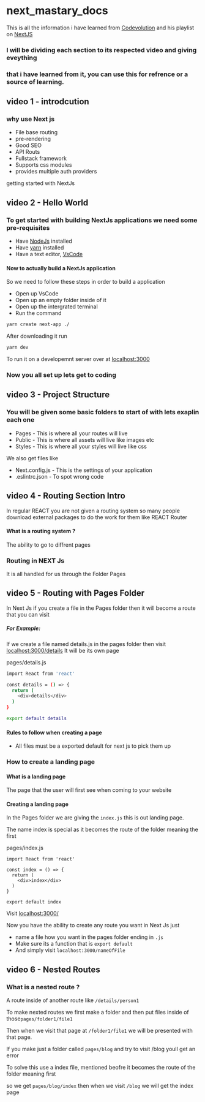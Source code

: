 # next_mastary_docs

This is all the information i have learned from [
Codevolution](https://www.youtube.com/watch?v=GOdu5C8JzL8&list=PLC3y8-rFHvwgC9mj0qv972IO5DmD-H0ZH&index=14)
and his playlist on [NextJS](https://www.youtube.com/watch?v=GOdu5C8JzL8&list=PLC3y8-rFHvwgC9mj0qv972IO5DmD-H0ZH&index=14)

### I will be dividing each section to its respected video and giving eveything 
### that i have learned from it, you can use this for refrence or a source of learning.



## video 1 - introdcution

### why use Next js

- File base routing
- pre-rendering
- Good SEO
- API Routs
- Fullstack framework
- Supports css modules
- provides multiple auth providers


getting started with NextJs

## video 2 - Hello World

### To get started with building NextJs applications we need some pre-requisites

- Have [NodeJs](https://nodejs.org/en/) installed
- Have [yarn](https://classic.yarnpkg.com/lang/en/docs/install/#mac-stable) installed
- Have a text editor, [VsCode](https://code.visualstudio.com/download)

#### Now to actually build a NextJs application

So we need to follow these steps in order to build a application

- Open up VsCode
- Open up an empty folder inside of it 
- Open up the intergrated terminal
- Run the command 
```bash 
yarn create next-app ./ 
```
After downloading it run 
```bash
yarn dev
```
To run it on a developemnt server over at [localhost:3000](http://localhost:3000/)

### Now you all set up lets get to coding


## video 3 - Project Structure

### You will be given some basic folders to start of with lets exaplin each one

- Pages - This is where all your routes will live
- Public - This is where all assets will live like images etc
- Styles - This is where all your styles will live like css 

We also get files like 
- Next.config.js - This is the settings of your application
- .eslintrc.json - To spot wrong code

## video 4 - Routing Section Intro

In regular REACT you are not given a routing system so many people download external packages to do the work for them like 
REACT Router

#### What is a routing system ?

The ability to go to diffrent pages

### Routing in NEXT Js

It is all handled for us through the Folder Pages

## video 5 - Routing with Pages Folder

In Next Js if you create a file in the Pages folder then it will become a route that you can visit

##### For Example:

If we create a file named details.js in the pages folder then visit [localhost:3000/details](http://localhost:3000/details) It will be 
its own page

pages/details.js
```bash
import React from 'react'

const details = () => {
  return (
    <div>details</div>
  )
}

export default details
```
#### Rules to follow when creating a page
- All files must be a exported default for next js to pick them up

### How to create a landing page

#### What is a landing page
The page that the user will first see when coming to your website

#### Creating a landing page

In the Pages folder we are giving the ``` index.js ``` this is out landing page.

The name index is special as it becomes the route of the folder meaning the first

pages/index.js
```
import React from 'react'

const index = () => {
  return (
    <div>index</div>
  )
}

export default index
```

Visit [localhost:3000/](http://localhost:3000/)

Now you have the ability to create any route you want in Next Js just

- name a file how you want in the pages folder ending in ```.js```
- Make sure its a function that is ```export default ```
- And simply visit ```localhost:3000/nameOfFile ```


## video 6 - Nested Routes

### What is a nested route ?

A route inside of another route like ``` /details/person1 ```

To make nexted routes we first make a folder and then put files inside of those```pages/folder1/file1```

Then when we visit that page at ```/folder1/file1``` we will be presented with that page.

If you make just a folder called ```pages/blog``` and try to visit /blog youll get an error

To solve this use a index file, mentioned beofre it becomes the route of the folder meaning first

so we get ```pages/blog/index``` then when we visit ```/blog``` we will get the index page
